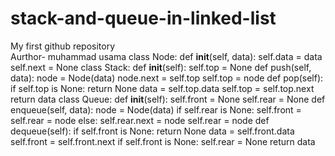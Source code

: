 # stack-and-queue-in-linked-list
My first github repository
<br>
Aurthor- muhammad usama
class Node:
    def __init__(self, data):
        self.data = data
        self.next = None
class Stack:
    def __init__(self):
        self.top = None
    def push(self, data):
        node = Node(data)
        node.next = self.top
        self.top = node
    def pop(self):
        if self.top is None:
            return None
        data = self.top.data
        self.top = self.top.next
        return data
class Queue:
    def __init__(self):
        self.front = None
        self.rear = None
    def enqueue(self, data):
        node = Node(data)
        if self.rear is None:
            self.front = self.rear = node
        else:
            self.rear.next = node
            self.rear = node
    def dequeue(self):
        if self.front is None:
            return None
        data = self.front.data
        self.front = self.front.next
        if self.front is None:
            self.rear = None
        return data
